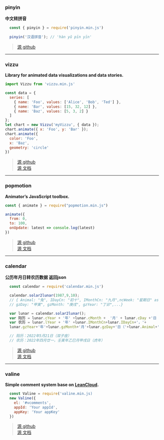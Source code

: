 
<!-- [![pinyin-pro Logo](https://i.ibb.co/26fJ5vF/pinyin-logo.png)](https://github.com/zh-lx/pinyin-pro) -->
### pinyin

**中文转拼音**

```javascript
  const { pinyin } = require('pinyin.min.js') 
  
  pinyin('汉语拼音'); // 'hàn yǔ pīn yīn'
```
> [源 github](https://github.com/zh-lx/pinyin-pro)



---



<!-- [![vizzu Logo](https://github.com/vizzuhq/vizzu-lib-doc/raw/main/docs/readme/infinite-60.gif)](https://github.com/vizzuhq/vizzu-lib) --> 

### vizzu  

**Library for animated data visualizations and data stories.** 

```javascript
import Vizzu from 'vizzu.min.js'

const data = {
  series: [
    { name: 'Foo', values: ['Alice', 'Bob', 'Ted'] },
    { name: 'Bar', values: [15, 32, 12] },
    { name: 'Baz', values: [5, 3, 2] }
  ]
};
let chart = new Vizzu('myVizzu', { data });
chart.animate({ x: 'Foo', y: 'Bar' });
chart.animate({
  color: 'Foo',
  x: 'Baz', 
  geometry: 'circle' 
})
```
> [源 github](https://github.com/vizzuhq/vizzu-lib)  
> [源 文档](https://lib.vizzuhq.com/latest/)




---



<!-- [![popmotion Logo](https://user-images.githubusercontent.com/7850794/90245722-80926e80-de33-11ea-9c39-ea6c5b344217.png)](https://github.com/Popmotion/popmotion) -->

### popmotion  

**Animator’s JavaScript toolbox.**


```javascript
const { animate } = require("popmotion.min.js")

animate({
  from: 0, 
  to: 100,
  onUpdate: latest => console.log(latest)
})
```
> [源 github](https://github.com/Popmotion/popmotion)  
> [源 文档](https://popmotion.io/)



---



### calendar  

**公历年月日转农历数据 返回json**


```js
  const calendar = require('calendar.min.js') 

  calendar.solar2lunar(1987,9,10);
  // { Animal: "兔", IDayCn: "初十", IMonthCn: "九月",ncWeek: "星期日" astro: "天蝎座", 
  // gzDay: "甲寅", gzMonth: "庚戌", gzYear: "丁卯",...}

  var lunar = calendar.solar2lunar();
  var 阳历 = lunar.cYear + '年' +lunar.cMonth +  '月' + lunar.cDay +'日（'+lunar.astro+')'
  var 农历 = lunar.lYear + '年' +lunar.IMonthCn+lunar.IDayCn+'，'+
  lunar.gzYear+'年'+lunar.gzMonth+'月'+lunar.gzDay+'日（'+lunar.Animal+'年）'

  // 阳历：2022年5月21日（双子座）
  // 农历：2022年四月廿一，壬寅年乙巳月甲戌日（虎年）
```
> [源 github](https://github.com/jjonline/calendar.js)  
> [源 文档](https://blog.jjonline.cn/userInterFace/173.html)



---



### valine

**Simple comment system base on [LeanCloud](https://www.leancloud.cn/).**

```js
  const Valine = require('valine.min.js)
  new Valine({
    el: '#vcomments',
    appId: 'Your appId',
    appKey: 'Your appKey'
  })
```
> [源 github](https://github.com/xCss/Valine)  
> [源 文档](https://valine.js.org/)

